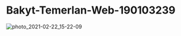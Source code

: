 # Bakyt-Temerlan-Web-190103239
![photo_2021-02-22_15-22-09](https://user-images.githubusercontent.com/78796519/108688151-c9815900-7521-11eb-9683-3cda4bcb402b.jpg)
